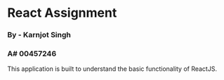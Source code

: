 # React Assignment 
### By - Karnjot Singh 
### A# 00457246

This application is built to understand the basic functionality of ReactJS.
